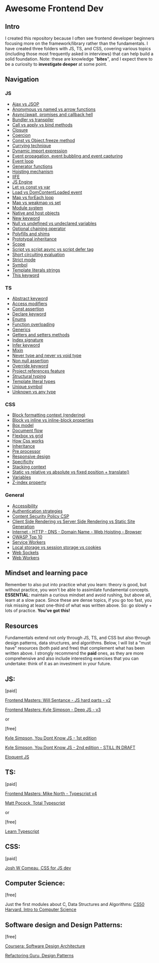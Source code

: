 # Awesome Frontend Dev

## Intro
I created this repository because I often see frontend developer beginners focusing more on the framework/library rather than the fundamentals. I have created three folders with JS, TS, and CSS, covering various topics (including those most frequently asked in interviews) that can help build a solid foundation. 
Note: these are knowledge "__bites__", and I expect there to be a curiosity to __investigate deeper__ at some point.

## Navigation

### JS
- [Ajax vs JSOP](./javascript/ajax-jsonp.md)
- [Anonymous vs named vs arrow functions](./javascript/anonymous-named-arrow-functions.md)
- [Async/await, promises and callback hell](./javascript/async-await-promises.md)
- [Bundler vs transpiler](./javascript/bundler-vs-transpiler.md)
- [Call vs apply vs bind methods](./javascript/call-apply-bind.md)
- [Closure](./javascript/closure.md)
- [Coercion](./javascript/coercion.md)
- [Const vs Object.freeze method](./javascript/const-object-freeze.md)
- [Currying technique](./javascript/currying.md)
- [Dynamic import expression](./javascript/dynamic-import.md)
- [Event propagation, event bubbling and event capturing](./javascript/event-bubbling-capturing.md)
- [Event loop](./javascript/event-loop.md)
- [Generator functions](./javascript/generator.md)
- [Hoisting mechanism](./javascript/hoisting.md)
- [IIFE](./javascript/iife.md)
- [JS Engine](./javascript/js-engine.md)
- [Let vs const vs var](./javascript/let-const-var.md)
- [Load vs DomContentLoaded event](./javascript/load-domcontentloaded-event.md)
- [Map vs forEach loop](./javascript/map-foreach.md)
- [Map vs weakmap vs set](./javascript/map-weakmap-set.md)
- [Module system](./javascript/module-system.md)
- [Native and host objects](./javascript/native-host-objects.md)
- [New keyword](./javascript/new-keyword.md)
- [Null vs undefined vs undeclared variables](./javascript/null-undefined-undeclared.md)
- [Optional chaining operator](./javascript/optional-chaining.md)
- [Polyfills and shims](./javascript/polyfills.md)
- [Prototypal inheritance](./javascript/prototypal-inheritance.md)
- [Scope](./javascript/scope.md)
- [Script vs script async vs script defer tag](./javascript/script-async-defer.md)
- [Short circuiting evaluation](./javascript/short-circuiting.md)
- [Strict mode](./javascript/strict-mode.md)
- [Symbol](./javascript/symbol.md)
- [Template literals strings](./javascript/template-literal-strings.md)
- [This keyword](./javascript/this-keyword.md)


### TS
- [Abstract keyword](./typescript/abstract-keyword.md)
- [Access modifiers](./typescript/access-modifiers.md)
- [Const assertion](./typescript/const-assertion.md)
- [Declare keyword](./typescript/declare-keyword.md)
- [Enums](./typescript/enums.md)
- [Function overloading](./typescript/function-overloading.md)
- [Generics](./typescript/generics.md)
- [Getters and setters methods](./typescript/getters-setters.md)
- [Index signature](./typescript/index-signature.md)
- [Infer keyword](./typescript/infer-keyword.md)
- [Mixin](./typescript/mixin.md)
- [Never type and never vs void type](./typescript/never.md)
- [Non null assertion](./typescript/non-null-assertion.md)
- [Override keyword](./typescript/override-keyword.md)
- [Project references feature](./typescript/project-references.md)
- [Structural typing](./typescript/structural-typing.md)
- [Template literal types](./typescript/template-literal-types.md)
- [Unique symbol](./typescript/unique-symbol.md)
- [Unknown vs any type](./typescript/unknown-any-differences.md)


### CSS
- [Block formatting context (rendering)](./css/block-formatting-context.md)
- [Block vs inline vs inline-block properties](./css/block-inline-inlineblock.md)
- [Box model](./css/box-model.md)
- [Document flow](./css/document-flow.md)
- [Flexbox vs grid](./css/flexbox-grid.md)
- [How Css works](./css/how-css-works.md)
- [Inheritance](./css/inheritance.md)
- [Pre processor](./css/preprocessors.md)
- [Responsive design](./css/responsive-design.md)
- [Specificity](./css/specifity.md)
- [Stacking context](./css/stacking-context.md)
- [Static vs relative vs absolute vs fixed position + translate()](./css/static-relative-absolute-fixed-position.md)
- [Variables](./css/variables.md)
- [Z-index property](./css/z-index.md)


### General
- [Accessibility](./accessibility.md)
- [Authentication strategies](./authentication-strategies.md)
- [Content Security Policy CSP](./content-security-policy.md)
- [Client Side Rendering vs Server Side Rendering vs Static Site Generation](./csr-ssr-ssg.md)
- [Internet - HTTP - DNS - Domain Name - Web Hoisting - Browser](./internet.md)
- [OWASP Top 10](./owasp)
- [Service Workers](./service-workers.md)
- [Local storage vs session storage vs cookies](./storage.md)
- [Web Sockets](./web-sockets.md)
- [Web Workers](./web-workers.md)



## Mindset and learning pace
Remember to also put into practice what you learn: theory is good, but without practice, you won't be able to assimilate fundamental concepts. 
**ESSENTIAL**: maintain a curious mindset and avoid rushing, but above all, learn at a slow pace. Since these are dense topics, if you go too fast, you risk missing at least one-third of what was written above. So: go slowly + lots of practice.
**You've got this!**

## Resources
Fundamentals extend not only through JS, TS, and CSS but also through design patterns, data structures, and algorithms. Below, I will list a "must have" resources (both paid and free) that complement what has been written above.
I strongly recommend the __paid__ ones, as they are more comprehensive and also include interesting exercises that you can undertake: think of it as an investment in your future.


## JS:


[paid]

[Frontend Masters: Will Sentance - JS hard parts - v2](https://frontendmasters.com/courses/javascript-hard-parts-v2/)

[Frontend Masters: Kyle Simpson - Deep JS - v3](https://frontendmasters.com/courses/deep-javascript-v3/)

or

[free]

[Kyle Simpson, You Dont Know JS - 1st edition](https://github.com/getify/You-Dont-Know-JS/tree/1st-ed)

[Kyle Simpson, You Dont Know JS - 2nd edition - STILL IN DRAFT](https://github.com/getify/You-Dont-Know-JS/tree/1st-ed)

[Eloquent JS](https://eloquentjavascript.net/index.html)



## TS:


[paid]

[Frontend Masters: Mike North - Typescript v4](https://frontendmasters.com/courses/typescript-v4/)

[Matt Pocock, Total Typescript](https://www.totaltypescript.com/)

or


[free]

[Learn Typescript](https://learntypescript.dev/)

## CSS:


[paid]

[Josh W Comeau, CSS for JS dev](https://css-for-js.dev/)


## Computer Science:


[free]

Just the first modules about C, Data Structures and Algorithms: [CS50 Harvard, Intro to Computer Science]( https://www.edx.org/learn/computer-science/harvard-university-cs50-s-introduction-to-computer-science)

## Software design and Design Patterns:

[free]

[Coursera: Software Design Architecture](https://www.coursera.org/specializations/software-design-architecture)

[Refactoring Guru, Design Patterns](https://refactoring.guru/design-patterns)

